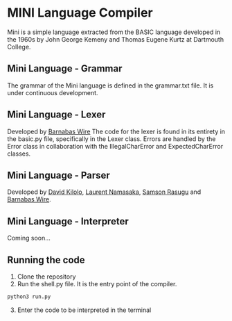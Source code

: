 # MINI Language Compiler

Mini is a simple language extracted from the BASIC language developed in the 1960s by John George Kemeny and Thomas Eugene Kurtz at Dartmouth College.

## Mini Language - Grammar

The grammar of the Mini language is defined in the grammar.txt file. It is under continuous development.

## Mini Language - Lexer

Developed by [Barnabas Wire](https://github.com/barrywire)
The code for the lexer is found in its entirety in the basic.py file, specifically in the Lexer class. Errors are handled by the Error class in collaboration with the IllegalCharError and ExpectedCharError classes.

## Mini Language - Parser

Developed by [David Kilolo](https://github.com/dgkilolo), [Laurent Namasaka](https://github.com/laurentnamasaka), [Samson Rasugu](https://github.com/samrasugu) and [Barnabas Wire](https://github.com/barrywire).

## Mini Language - Interpreter

Coming soon...

## Running the code

1. Clone the repository
2. Run the shell.py file. It is the entry point of the compiler.

```bash
python3 run.py
```

3. Enter the code to be interpreted in the terminal
